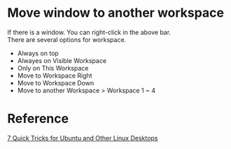 # Move window to another workspace
If there is a window. You can right-click in the above bar. <br>
There are several options for workspace. <br>
* Always on top
* Alwayes on Visible Workspace
* Only on This Workspace
* Move to Workspace Right
* Move to Workspace Down
* Move to another Workspace > Workspace 1 ~ 4
# Reference
[7 Quick Tricks for Ubuntu and Other Linux Desktops](https://www.howtogeek.com/118751/7-quick-tricks-for-ubuntu-and-other-linux-desktops/)
